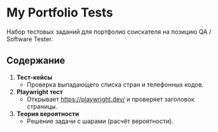 # My Portfolio Tests

Набор тестовых заданий для портфолио соискателя на позицию QA / Software Tester.

## Содержание
1. **Тест-кейсы**  
   - Проверка выпадающего списка стран и телефонных кодов.
2. **Playwright тест**  
   - Открывает https://playwright.dev/ и проверяет заголовок страницы.
3. **Теория вероятности**  
   - Решение задачи с шарами (расчёт вероятности).

